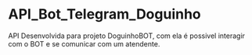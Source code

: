 # API_Bot_Telegram_Doguinho

API Desenvolvida para projeto DoguinhoBOT, com ela é possivel interagir com o BOT e se comunicar com um atendente.
